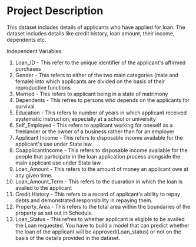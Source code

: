 # Project Description

This dataset includes details of applicants who have applied for loan. The dataset includes details like credit history, loan amount, their income, dependents etc.

Independent Variables:
1.	Loan_ID - This refer to the unique identifier of the applicant's affirmed purchases
2.	Gender - This refers to either of the two main categories (male and female) into which applicants are divided on the basis of their reproductive functions
3.	Married - This refers to applicant being in a state of matrimony
4.	Dependents - This refres to persons who depends on the applicants for survival
5.	Education - This refers to number of years in which applicant received systematic instruction, especially at a school or university
6.	Self_Employed - This refers to applicant working for oneself as a freelancer or the owner of a business rather than for an employer
7.	Applicant Income - This refers to disposable income available for the applicant's use under State law.
8.	CoapplicantIncome - This refers to disposable income available for the people that participate in the loan application process alongside the main applicant use under State law.
9.	Loan_Amount - This refers to the amount of money an applicant owe at any given time.
10.	Loan_Amount_Term - This refers to the duaration in which the loan is availed to the applicant
11.	Credit History - This refers to a record of applicant's ability to repay debts and demonstrated responsibility in repaying them.
12.	Property_Area - This refers to the total area within the boundaries of the property as set out in Schedule.
13.	Loan_Status - This refres to whether applicant is eligible to be availed the Loan requested.
You have to build a model that can predict whether the loan of the applicant will be approved(Loan_status) or not on the basis of the details provided in the dataset. 
